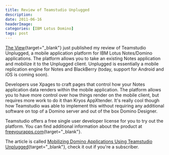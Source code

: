 ```yaml
---
title: Review of Teamstudio Unplugged
description: 
date: 2011-06-16
headerImage: 
categories: [IBM Lotus Domino]
tags: post
---
```


[The View](https://eview.com){target="_blank"} just published my review of Teamstudio Unplugged, a mobile application platform for IBM Lotus Notes/Domino applications. The platform allows you to take an existing Notes application and mobilize it to the Unplugged client. Unplugged is essentially a mobile replication engine for Notes and BlackBerry (today, support for Android and iOS is coming soon).

Developers use Xpages to craft pages that control how your Notes application data renders within the mobile application. The platform allows you to have more control over how things render on the mobile client, but requires more work to do it than Kryos AppXtender. It's really cool though how Teamstudio was able to implement this without requiring any additional software on top of a Domino server and out of the box Domino Designer.

Teamstudio offers a free single user developer license for you to try out the platform. You can find additional information about the product at [freeyourapps.com](https://freeyourapps.com/){target="_blank"}.

The article is called [Mobilizing Domino Applications Using Teamstudio Unplugged](https://bit.ly/mFBwmT%20){target="_blank"}, check it out if you're a subscriber.